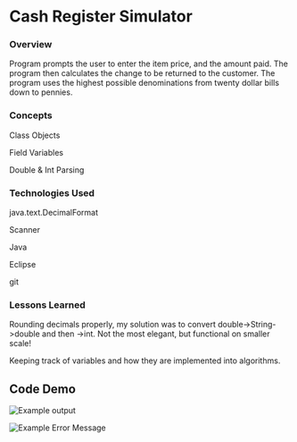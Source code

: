 # Cash Register Simulator

### Overview

Program prompts the user to enter the item price, and the amount paid. The program then calculates the change to be returned to the customer. The program uses the highest possible denominations from twenty dollar bills down to pennies.

### Concepts
Class Objects

Field Variables

Double & Int Parsing

### Technologies Used

java.text.DecimalFormat

Scanner

Java

Eclipse

git


### Lessons Learned

Rounding decimals properly, my solution was to convert double->String->double and then ->int. Not the most elegant, but functional on smaller scale!

Keeping track of variables and how they are implemented into algorithms.


## Code Demo

![Example output](<https://user-images.githubusercontent.com/55298338/68981410-7ff37b80-07c0-11ea-9cac-c2b941b81a39.png>)

![Example Error Message](<https://user-images.githubusercontent.com/55298338/68981494-d365c980-07c0-11ea-9ab3-b3cd974eacef.png>)
